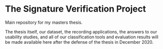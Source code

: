 # The Signature Verification Project

Main repository for my masters thesis.

The thesis itself, our dataset, the recording applications, the answers to our usability studies, and all of our classification tools and evaluation results will be made available here after the defense of the thesis in December 2020.
